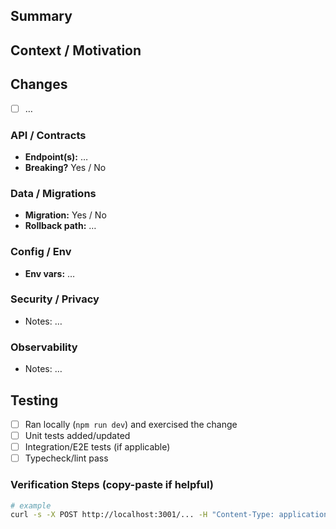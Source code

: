 ## Summary
<!-- One or two sentences: what changed, for whom, and why now? -->

## Context / Motivation
<!-- Link issues/specs/figma/docs. What problem are we solving? What success looks like. -->

## Changes
<!-- High-level bullets of what this PR does. Prefer nouns/verbs over file lists. -->
- [ ] …

### API / Contracts
<!-- New endpoints, request/response shapes, status codes, events. -->
- **Endpoint(s):** …
- **Breaking?** Yes / No

### Data / Migrations
<!-- Schema changes, indexes, seeds, data backfills. -->
- **Migration:** Yes / No
- **Rollback path:** …

### Config / Env
<!-- New or changed env vars, feature flags, secrets management. -->
- **Env vars:** …

### Security / Privacy
<!-- AuthZ, sensitive data, PII, rate limits, abuse vectors, token scopes. -->
- Notes: …

### Observability
<!-- Logs, metrics, traces, dashboards, alerts. -->
- Notes: …

## Testing
- [ ] Ran locally (`npm run dev`) and exercised the change
- [ ] Unit tests added/updated
- [ ] Integration/E2E tests (if applicable)
- [ ] Typecheck/lint pass

### Verification Steps (copy-paste if helpful)
```bash
# example
curl -s -X POST http://localhost:3001/... -H "Content-Type: application/json" -d '{...}'
